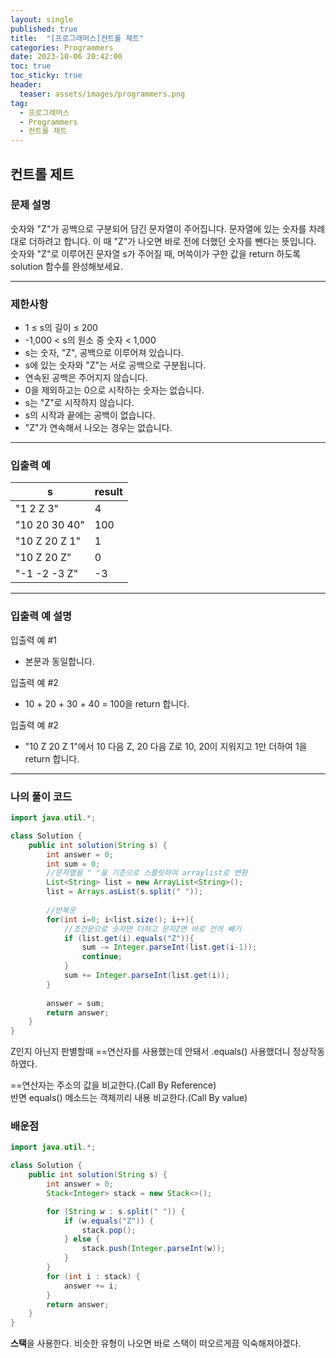 ```yaml
---
layout: single
published: true
title:  "[프로그래머스]컨트롤 제트"
categories: Programmers
date: 2023-10-06 20:42:00
toc: true
toc_sticky: true
header:
  teaser: assets/images/programmers.png
tag:   
  - 프로그래머스
  - Programmers
  - 컨트롤 제트
---
```


## 컨트롤 제트

### 문제 설명

숫자와 "Z"가 공백으로 구분되어 담긴 문자열이 주어집니다. 문자열에 있는 숫자를 차례대로 더하려고 합니다. 이 때 "Z"가 나오면 바로 전에 더했던 숫자를 뺀다는 뜻입니다. 숫자와 "Z"로 이루어진 문자열 s가 주어질 때, 머쓱이가 구한 값을 return 하도록 solution 함수를 완성해보세요.

----------------

### 제한사항

* 1 ≤ s의 길이 ≤ 200
* -1,000 < s의 원소 중 숫자 < 1,000
* s는 숫자, "Z", 공백으로 이루어져 있습니다.
* s에 있는 숫자와 "Z"는 서로 공백으로 구분됩니다.
* 연속된 공백은 주어지지 않습니다.
* 0을 제외하고는 0으로 시작하는 숫자는 없습니다.
* s는 "Z"로 시작하지 않습니다.
* s의 시작과 끝에는 공백이 없습니다.
* "Z"가 연속해서 나오는 경우는 없습니다.


----------------

### 입출력 예

|s	|result|
|---|---|
|"1 2 Z 3"|	4|
|"10 20 30 40"|	100|
|"10 Z 20 Z 1"|	1|
|"10 Z 20 Z"|	0|
|"-1 -2 -3 Z"|	-3|

----------------

### 입출력 예 설명

입출력 예 #1  

* 본문과 동일합니다.
  

입출력 예 #2  

* 10 + 20 + 30 + 40 = 100을 return 합니다.
  

입출력 예 #2  

* "10 Z 20 Z 1"에서 10 다음 Z, 20 다음 Z로 10, 20이 지워지고 1만 더하여 1을 return 합니다.
  

----------------

### 나의 풀이 코드

```java
import java.util.*;

class Solution {
    public int solution(String s) {
        int answer = 0;
        int sum = 0;
        //문자열을 " "을 기준으로 스플릿하여 arraylist로 변환
        List<String> list = new ArrayList<String>();
        list = Arrays.asList(s.split(" "));
        
        //반복문
        for(int i=0; i<list.size(); i++){
            //조건문으로 숫자면 더하고 문자Z면 바로 전꺼 빼기
            if (list.get(i).equals("Z")){
                sum -= Integer.parseInt(list.get(i-1));
                continue;
            }
            sum += Integer.parseInt(list.get(i)); 
        }
        
        answer = sum;
        return answer;
    }
}
```
Z인지 아닌지 판별할때 ==연산자를 사용했는데 안돼서 .equals() 사용했더니 정상작동하였다.  

==연산자는 주소의 값을 비교한다.(Call By Reference)  
반면 equals() 메소드는 객체끼리 내용 비교한다.(Call By value)



### 배운점


```java
import java.util.*;

class Solution {
    public int solution(String s) {
        int answer = 0;
        Stack<Integer> stack = new Stack<>();

        for (String w : s.split(" ")) {
            if (w.equals("Z")) {
                stack.pop();
            } else {
                stack.push(Integer.parseInt(w));
            }
        }
        for (int i : stack) {
            answer += i;
        }
        return answer;
    }
}
```

**스택**을 사용한다. 비슷한 유형이 나오면 바로 스택이 떠오르게끔 익숙해져야겠다.



